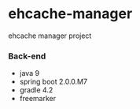 # ehcache-manager
ehcache manager project

### Back-end
* java 9
* spring boot 2.0.0.M7
* gradle 4.2
* freemarker